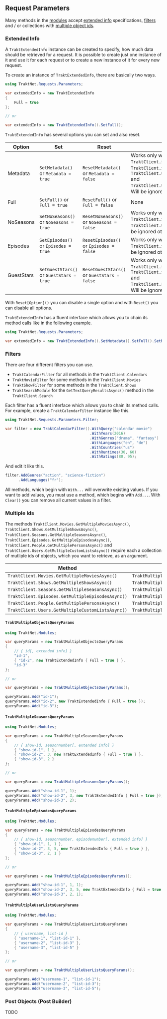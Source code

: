## Request Parameters

Many methods in the [modules](https://github.com/henrikfroehling/Trakt.NET/wiki/10-Modules) accept [extended info](https://github.com/henrikfroehling/Trakt.NET/wiki/11-Request-Parameters#extended-info) specifications, [filters](https://github.com/henrikfroehling/Trakt.NET/wiki/11-Request-Parameters#filters) and / or collections with [multiple object ids](https://github.com/henrikfroehling/Trakt.NET/wiki/11-Request-Parameters#multiple-ids).

### Extended Info

A `TraktExtendedInfo` instance can be created to specify, how much data should be retrieved for a request. It is possible to create just one instance of it and use it for each request or to create a new instance of it for every new request.

To create an instance of `TraktExtendedInfo`, there are basically two ways.

```csharp
using TraktNet.Requests.Parameters;

var extendedInfo = new TraktExtendedInfo
{
    Full = true
};

// or

var extendedInfo = new TraktExtendedInfo().SetFull();
```

`TraktExtendedInfo` has several options you can set and also reset.

| Option | Set | Reset | Limitations |
|--------|-----|-------|-------------|
| Metadata | `SetMetadata()` or `Metadata = true` | `ResetMetadata()` or `Metadata = false` | Works only with `TraktClient.Sync.GetCollectionMoviesAsync()`, `TraktClient.Sync.GetCollectionShowsAsync()`, `TraktClient.Users.GetCollectionMoviesAsync()` and `TraktClient.Users.GetCollectionShowsAsync()`. Will be ignored otherwise. |
| Full | `SetFull()` or `Full = true` | `ResetFull()` or `Full = false` | None |
| NoSeasons | `SetNoSeasons()` or `NoSeasons = true` | `ResetNoSeasons()` or `NoSeasons = false` | Works only with `TraktClient.Sync.GetWatchedShowsAsync()` and `TraktClient.Users.GetWatchedShowsAsync()`. Will be ignored otherwise. |
| Episodes | `SetEpisodes()` or `Episodes = true` | `ResetEpisodes()` or `Episodes = false` | Works only with `TraktClient.Seasons.GetAllSeasonsAsync()`. Will be ignored otherwise. |
| GuestStars | `SetGuestStars()` or `GuestStars = true` | `ResetGuestStars()` or `GuestStars = false` | Works only with `TraktClient.Shows.GetShowPeopleAsync()`, `TraktClient.Seasons.GetSeasonPeopleAsync()` and `TraktClient.Episodes.GetEpisodePeopleAsync()`. Will be ignored otherwise. |

With `Reset[Option]()` you can disable a single option and with `Reset()` you can disable all options.

`TraktExtendedInfo` has a fluent interface which allows you to chain its method calls like in the following example.

```csharp
using TraktNet.Requests.Parameters;

var extendedInfo = new TraktExtendedInfo().SetMetadata().SetFull().SetNoSeasons().SetEpisodes().Reset().SetNoSeasons().Reset();
```

### Filters

There are four different filters you can use.

- `TraktCalendarFilter` for all methods in the `TraktClient.Calendars`
- `TraktMovieFilter` for some methods in the `TraktClient.Movies`
- `TraktShowFilter` for some methods in the `TraktClient.Shows`
- `TraktSearchModule` for the `GetTextQueryResultsAsync()` method in the `TraktClient.Search`

Each filter has a fluent interface which allows you to chain its method calls. For example, create a `TraktCalendarFilter` instance like this.

```csharp
using TraktNet.Requests.Parameters.Filter;

var filter = new TraktCalendarFilter().WithQuery("calendar movie")
                                      .WithYears(2016)
                                      .WithGenres("drama", "fantasy")
                                      .WithLanguages("en", "de")
                                      .WithCountries("us")
                                      .WithRuntimes(30, 60)
                                      .WithRatings(80, 95);
```

And edit it like this.

```csharp
filter.AddGenres("action", "science-fiction")
      .AddLanguages("fr");
```

All methods, which begin with `With...` will overwrite existing values. If you want to add values, you must use a method, which begins with `Add...`. With `Clear()` you can remove all current values in a filter.

### Multiple Ids

The methods `TraktClient.Movies.GetMultipleMoviesAsync()`, `TraktClient.Shows.GetMultipleShowsAsync()`, `TraktClient.Seasons.GetMultipleSeasonsAsync()`, `TraktClient.Episodes.GetMultipleEpisodesAsync()`, `TraktClient.People.GetMultiplePersonsAsync()` and `TraktClient.Users.GetMultipleCustomListsAsync()` require each a collection of mutliple ids of objects, which you want to retrieve, as an argument.

| Method | Collection |
|--------|------------|
| `TraktClient.Movies.GetMultipleMoviesAsync()` | `TraktMultipleObjectsQueryParams` |
| `TraktClient.Shows.GetMultipleShowsAsync()` | `TraktMultipleObjectsQueryParams` |
| `TraktClient.Seasons.GetMultipleSeasonsAsync()` | `TraktMultipleSeasonsQueryParams` |
| `TraktClient.Episodes.GetMultipleEpisodesAsync()` | `TraktMultipleEpisodesQueryParams` |
| `TraktClient.People.GetMultiplePersonsAsync()` | `TraktMultipleObjectsQueryParams` |
| `TraktClient.Users.GetMultipleCustomListsAsync()` | `TraktMultipleUserListsQueryParams` |

#### `TraktMultipleObjectsQueryParams`

```csharp
using TraktNet.Modules;

var queryParams = new TraktMultipleObjectsQueryParams
{
    // { id[, extended info] }
    "id-1",
    { "id-2", new TraktExtendedInfo { Full = true } },
    "id-3"
};

// or

var queryParams = new TraktMultipleObjectsQueryParams();

queryParams.Add("id-1");
queryParams.Add("id-2", new TraktExtendedInfo { Full = true });
queryParams.Add("id-3");
```

#### `TraktMultipleSeasonsQueryParams`

```csharp
using TraktNet.Modules;

var queryParams = new TraktMultipleSeasonsQueryParams
{
    // { show-id, seasonnumber[, extended info] }
    { "show-id-1", 1 },
    { "show-id-2", 3, new TraktExtendedInfo { Full = true } },
    { "show-id-3", 2 }
};

// or

var queryParams = new TraktMultipleSeasonsQueryParams();

queryParams.Add("show-id-1", 1);
queryParams.Add("show-id-2", 3, new TraktExtendedInfo { Full = true });
queryParams.Add("show-id-3", 2);
```

#### `TraktMultipleEpisodesQueryParams`

```csharp
using TraktNet.Modules;

var queryParams = new TraktMultipleEpisodesQueryParams
{
    // { show-id, seasonnumber, episodenumber[, extended info] }
    { "show-id-1", 1, 1 },
    { "show-id-2", 3, 5, new TraktExtendedInfo { Full = true } },
    { "show-id-3", 2, 1 }
};

// or

var queryParams = new TraktMultipleEpisodesQueryParams();

queryParams.Add("show-id-1", 1, 1);
queryParams.Add("show-id-2", 3, 5, new TraktExtendedInfo { Full = true });
queryParams.Add("show-id-3", 2, 1);
```

#### `TraktMultipleUserListsQueryParams`

```csharp
using TraktNet.Modules;

var queryParams = new TraktMultipleUserListsQueryParams
{
    // { username, list-id }
    { "username-1", "list-id-1" },
    { "username-2", "list-id-3" },
    { "username-3", "list-id-5" }
};

// or

var queryParams = new TraktMultipleUserListsQueryParams();

queryParams.Add("username-1", "list-id-1");
queryParams.Add("username-2", "list-id-3");
queryParams.Add("username-3", "list-id-5");
```

### Post Objects (Post Builder)

TODO
